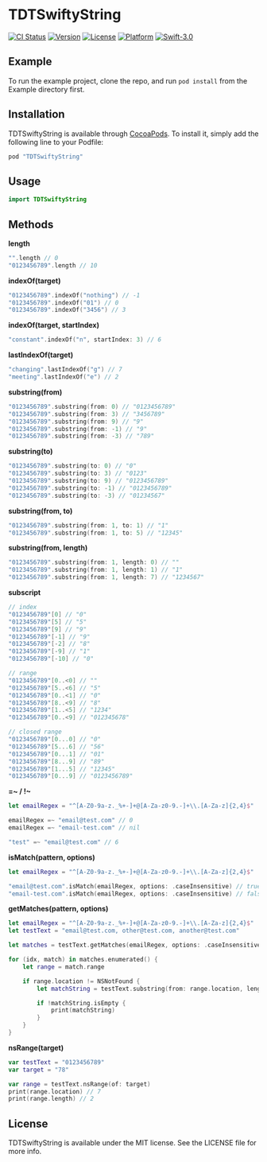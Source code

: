 # TDTSwiftyString

[![CI Status](http://img.shields.io/travis/Todate/TDTSwiftyString.svg?style=flat)](https://travis-ci.org/Todate/TDTSwiftyString)
[![Version](https://img.shields.io/cocoapods/v/TDTSwiftyString.svg?style=flat)](http://cocoapods.org/pods/TDTSwiftyString)
[![License](https://img.shields.io/cocoapods/l/TDTSwiftyString.svg?style=flat)](http://cocoapods.org/pods/TDTSwiftyString)
[![Platform](https://img.shields.io/cocoapods/p/TDTSwiftyString.svg?style=flat)](http://cocoapods.org/pods/TDTSwiftyString)
[![Swift-3.0](http://img.shields.io/badge/Swift-3.0-brightgreen.svg)]()

## Example

To run the example project, clone the repo, and run `pod install` from the Example directory first.

## Installation

TDTSwiftyString is available through [CocoaPods](http://cocoapods.org). To install
it, simply add the following line to your Podfile:

```ruby
pod "TDTSwiftyString"
```

## Usage

```swift
import TDTSwiftyString
```

## Methods

**length**
```swift
"".length // 0
"0123456789".length // 10
```

**indexOf(target)**
```swift
"0123456789".indexOf("nothing") // -1
"0123456789".indexOf("01") // 0
"0123456789".indexOf("3456") // 3
```

**indexOf(target, startIndex)**
```swift
"constant".indexOf("n", startIndex: 3) // 6
```

**lastIndexOf(target)**
```swift
"changing".lastIndexOf("g") // 7
"meeting".lastIndexOf("e") // 2
```

**substring(from)**
```swift
"0123456789".substring(from: 0) // "0123456789"
"0123456789".substring(from: 3) // "3456789"
"0123456789".substring(from: 9) // "9"
"0123456789".substring(from: -1) // "9"
"0123456789".substring(from: -3) // "789"
```

**substring(to)**
```swift
"0123456789".substring(to: 0) // "0"
"0123456789".substring(to: 3) // "0123"
"0123456789".substring(to: 9) // "0123456789"
"0123456789".substring(to: -1) // "0123456789"
"0123456789".substring(to: -3) // "01234567"
```

**substring(from, to)**
```swift
"0123456789".substring(from: 1, to: 1) // "1"
"0123456789".substring(from: 1, to: 5) // "12345"
```

**substring(from, length)**
```swift
"0123456789".substring(from: 1, length: 0) // ""
"0123456789".substring(from: 1, length: 1) // "1"
"0123456789".substring(from: 1, length: 7) // "1234567"
```

**subscript**
```swift
// index
"0123456789"[0] // "0"
"0123456789"[5] // "5"
"0123456789"[9] // "9"
"0123456789"[-1] // "9"
"0123456789"[-2] // "8"
"0123456789"[-9] // "1"
"0123456789"[-10] // "0"

// range
"0123456789"[0..<0] // ""
"0123456789"[5..<6] // "5"
"0123456789"[0..<1] // "0"
"0123456789"[8..<9] // "8"
"0123456789"[1..<5] // "1234"
"0123456789"[0..<9] // "012345678"

// closed range
"0123456789"[0...0] // "0"
"0123456789"[5...6] // "56"
"0123456789"[0...1] // "01"
"0123456789"[8...9] // "89"
"0123456789"[1...5] // "12345"
"0123456789"[0...9] // "0123456789"
```

**=~ / !~**
```swift
let emailRegex = "^[A-Z0-9a-z._%+-]+@[A-Za-z0-9.-]+\\.[A-Za-z]{2,4}$"

emailRegex =~ "email@test.com" // 0
emailRegex =~ "email-test.com" // nil

"test" =~ "email@test.com" // 6
```

**isMatch(pattern, options)**
```swift
let emailRegex = "^[A-Z0-9a-z._%+-]+@[A-Za-z0-9.-]+\\.[A-Za-z]{2,4}$"

"email@test.com".isMatch(emailRegex, options: .caseInsensitive) // true
"email-test.com".isMatch(emailRegex, options: .caseInsensitive) // false
```

**getMatches(pattern, options)**
```swift
let emailRegex = "^[A-Z0-9a-z._%+-]+@[A-Za-z0-9.-]+\\.[A-Za-z]{2,4}$"
let testText = "email@test.com, other@test.com, another@test.com"

let matches = testText.getMatches(emailRegex, options: .caseInsensitive)

for (idx, match) in matches.enumerated() {
    let range = match.range

    if range.location != NSNotFound {
        let matchString = testText.substring(from: range.location, length: range.length)

        if !matchString.isEmpty {
            print(matchString)
        }
    }
}
```

**nsRange(target)**
```Swift
var testText = "0123456789"
var target = "78"

var range = testText.nsRange(of: target)
print(range.location) // 7
print(range.length) // 2
```

## License

TDTSwiftyString is available under the MIT license. See the LICENSE file for more info.
